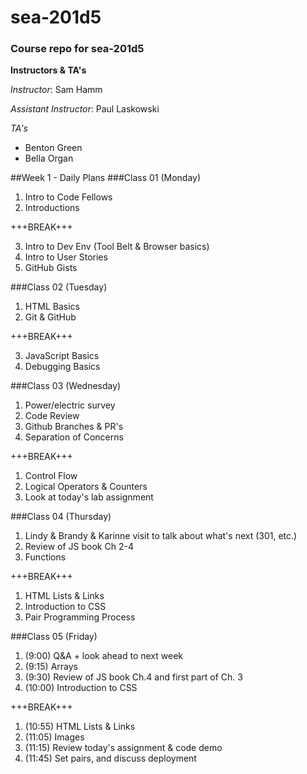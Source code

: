 # sea-201d5
### Course repo for sea-201d5
**Instructors & TA's**

*Instructor*: Sam Hamm

*Assistant Instructor*: Paul Laskowski

*TA's*
- Benton Green
- Bella Organ

##Week 1 - Daily Plans
###Class 01 (Monday)
1. Intro to Code Fellows
2. Introductions

+++BREAK+++

3. Intro to Dev Env (Tool Belt & Browser basics)
4. Intro to User Stories
5. GitHub Gists

###Class 02 (Tuesday)
1. HTML Basics
2. Git & GitHub

+++BREAK+++

3. JavaScript Basics
4. Debugging Basics

###Class 03 (Wednesday)
1. Power/electric survey
2. Code Review
3. Github Branches & PR's
4. Separation of Concerns

+++BREAK+++

1. Control Flow
2. Logical Operators & Counters
3. Look at today's lab assignment

###Class 04 (Thursday)
1. Lindy & Brandy & Karinne visit to talk about what's next (301, etc.)
2. Review of JS book Ch 2-4
3. Functions

+++BREAK+++

1. HTML Lists & Links
2. Introduction to CSS
3. Pair Programming Process

###Class 05 (Friday)
1. (9:00) Q&A + look ahead to next week
2. (9:15) Arrays
3. (9:30) Review of JS book Ch.4 and first part of Ch. 3
4. (10:00) Introduction to CSS

+++BREAK+++

1. (10:55) HTML Lists & Links
2. (11:05) Images
3. (11:15) Review today's assignment & code demo
4. (11:45) Set pairs, and discuss deployment
